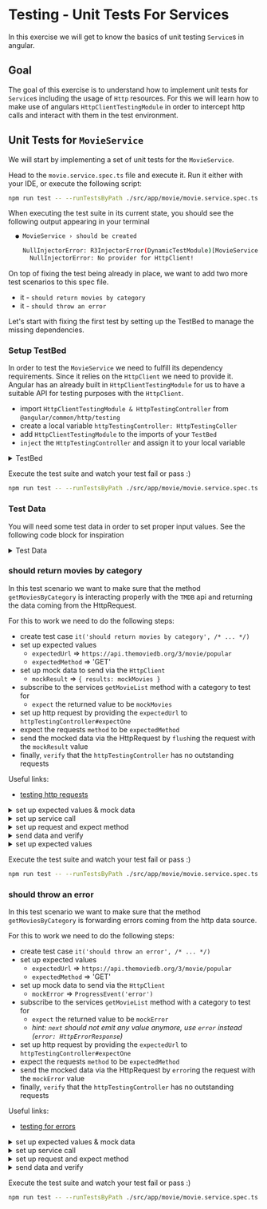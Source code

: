 # Testing - Unit Tests For Services

In this exercise we will get to know the basics of unit testing `Service`s in angular.

## Goal

The goal of this exercise is to understand how to implement unit tests for `Service`s including the usage of `Http` resources.
For this we will learn how to make use of angulars `HttpClientTestingModule` in order to intercept http calls and interact with them in the test environment.

## Unit Tests for `MovieService` 

We will start by implementing a set of unit tests for the `MovieService`.

Head to the `movie.service.spec.ts` file and execute it.
Run it either with your IDE, or execute the following script:

```bash
npm run test -- --runTestsByPath ./src/app/movie/movie.service.spec.ts
```

When executing the test suite in its current state, you should see the following output appearing in your terminal

```bash
  ● MovieService › should be created

    NullInjectorError: R3InjectorError(DynamicTestModule)[MovieService -> HttpClient -> HttpClient]: 
      NullInjectorError: No provider for HttpClient!
```

On top of fixing the test being already in place, we want to add two more test scenarios to this spec file.

* it - `should return movies by category`
* it - `should throw an error`

Let's start with fixing the first test by setting up the TestBed to manage the missing dependencies. 

### Setup TestBed

In order to test the `MovieService` we need to fulfill its dependency requirements.
Since it relies on the `HttpClient` we need to provide it.
Angular has an already built in `HttpClientTestingModule` for us to have a suitable API for testing purposes with the
`HttpClient`.

* import `HttpClientTestingModule & HttpTestingController` from `@angular/common/http/testing`
* create a local variable `httpTestingController: HttpTestingColler`
* add `HttpClientTestingModule` to the imports of your `TestBed`
* `inject` the `HttpTestingController` and assign it to your local variable


<details>
    <summary>TestBed</summary>

```ts
// movie-list.component.spec.ts

let httpTestingController: HttpTestingController;

beforeEach(() => {
    TestBed.configureTestingModule({
        imports: [HttpClientTestingModule],
    });
    service = TestBed.inject(MovieService);
    // Inject the test controller for each test
    httpTestingController = TestBed.inject(HttpTestingController);
});

```
</details>

Execute the test suite and watch your test fail or pass :)

```bash
npm run test -- --runTestsByPath ./src/app/movie/movie.service.spec.ts
```

### Test Data

You will need some test data in order to set proper input values. See the following code block for inspiration

<details>
    <summary>Test Data</summary>

```ts
// movie-list.component.spec.ts
const movies: MovieModel[] = [
    {
        id: '414906',
        poster_path: '/74xTEgt7R36Fpooo50r9T25onhq.jpg',
        title: 'The Batman',
        vote_average: 7.9,
    },
    {
        id: '606402',
        poster_path: '/7MDgiFOPUCeG74nQsMKJuzTJrtc.jpg',
        title: 'Yaksha: Ruthless Operations',
        vote_average: 6.2,
    },
    {
        id: '799876',
        poster_path: '/lZa5EB6PVJBT5mxhgZS5ftqdAm6.jpg',
        title: 'The Outfit',
        vote_average: 7.1,
    },
    {
        id: '568124',
        poster_path: '/4j0PNHkMr5ax3IA8tjtxcmPU3QT.jpg',
        title: 'Encanto',
        vote_average: 7.7,
    },
    {
        id: '823625',
        poster_path: '/bv9dy8mnwftdY2j6gG39gCfSFpV.jpg',
        title: 'Blacklight',
        vote_average: 6.1,
    },
    {
        id: '696806',
        poster_path: '/wFjboE0aFZNbVOF05fzrka9Fqyx.jpg',
        title: 'The Adam Project',
        vote_average: 7,
    },
];
```

</details>

### should return movies by category

In this test scenario we want to make sure that the method `getMoviesByCategory` is interacting properly with
the `TMDB` api and returning the data coming from the HttpRequest.

For this to work we need to do the following steps:

* create test case `it('should return movies by category', /* ... */)`
* set up expected values
  * `expectedUrl` => `https://api.themoviedb.org/3/movie/popular`
  * `expectedMethod` => 'GET'
* set up mock data to send via the `HttpClient`
  * `mockResult` => `{ results: mockMovies }`
* subscribe to the services `getMovieList` method with a category to test for
  * `expect` the returned value to be `mockMovies`
* set up http request by providing the `expectedUrl` to `httpTestingController#expectOne`
* expect the requests `method` to be `expectedMethod`
* send the mocked data via the HttpRequest by `flush`ing the request with the `mockResult` value
* finally, `verify` that the `httpTestingController` has no outstanding requests

Useful links:
* [testing http requests](https://angular.io/guide/http#testing-http-requests)

<details>
    <summary>set up expected values & mock data</summary>

```ts
// movie.service.spec.ts

// Arrange
const expectedUrl = 'https://api.themoviedb.org/3/movie/popular';
const expectedMethod = 'GET';
const mockResult = {
    results: mockMovies,
};

```

</details>

<details>
    <summary>set up service call</summary>

```ts
// movie.service.spec.ts

// act: call the `getMovieList` method
service.getMovieList('popular').subscribe({
    next: (movies) => {
        // assert that getMovieList will return the mocked movies
        // coming from the http service
        expect(movies).toEqual(mockMovies);
    },
});

```

</details>

<details>
    <summary>set up request and expect method</summary>

```ts
// movie.service.spec.ts

// The following `expectOne()` will match the request's URL.
// If no requests or multiple requests matched that URL
// `expectOne()` would throw.
const req = httpTestingController.expectOne(expectedUrl);

// Assert request is GET
expect(req.request.method).toEqual(expectedMethod);

```

</details>

<details>
    <summary>send data and verify</summary>

```ts
// movie.service.spec.ts

// Respond with mock data, causing the observable to resolve.
req.flush(mockResult);

// Finally, assert that there are no outstanding requests.
httpTestingController.verify();

```

</details>

<details>
    <summary>set up expected values</summary>

```ts
// movie.service.spec.ts

```

</details>

Execute the test suite and watch your test fail or pass :)

```bash
npm run test -- --runTestsByPath ./src/app/movie/movie.service.spec.ts
```

### should throw an error

In this test scenario we want to make sure that the method `getMoviesByCategory` is forwarding errors coming from
the http data source.

For this to work we need to do the following steps:

* create test case `it('should throw an error', /* ... */)`
* set up expected values
    * `expectedUrl` => `https://api.themoviedb.org/3/movie/popular`
    * `expectedMethod` => 'GET'
* set up mock data to send via the `HttpClient`
    * `mockError` => `ProgressEvent('error')`
* subscribe to the services `getMovieList` method with a category to test for
    * `expect` the returned value to be `mockError`
    * _hint: `next` should not emit any value anymore, use `error` instead (`error: HttpErrorResponse`)_
* set up http request by providing the `expectedUrl` to `httpTestingController#expectOne`
* expect the requests `method` to be `expectedMethod`
* send the mocked data via the HttpRequest by `error`ing the request with the `mockError` value
* finally, `verify` that the `httpTestingController` has no outstanding requests

Useful links:
* [testing for errors](https://angular.io/guide/http#testing-for-errors)

<details>
    <summary>set up expected values & mock data</summary>

```ts
// movie.service.spec.ts

// Arrange
const expectedUrl = 'https://api.themoviedb.org/3/movie/popular';
const expectedMethod = 'GET';
// Create mock ProgressEvent with type `error`, raised when something goes wrong
// at network level. e.g. Connection timeout, DNS error, offline, etc.
const mockError = new ProgressEvent('error');

```

</details>

<details>
    <summary>set up service call</summary>

```ts
// movie.service.spec.ts

// act: call the `getMovieList` method
service.getMovieList('popular').subscribe({
    // assert that getMovieList will return the mocked movies
    // coming from the http service
    error: (error: HttpErrorResponse) => {
        expect(error.error).toBe(mockError);
    },
});

```

</details>

<details>
    <summary>set up request and expect method</summary>

```ts
// movie.service.spec.ts

// The following `expectOne()` will match the request's URL.
// If no requests or multiple requests matched that URL
// `expectOne()` would throw.
const req = httpTestingController.expectOne(expectedUrl);

// Assert request is GET
expect(req.request.method).toEqual(expectedMethod);

```

</details>

<details>
    <summary>send data and verify</summary>

```ts
// movie.service.spec.ts

// Throw error through http client, causing the observable to raise an error.
req.error(mockError);

// Finally, assert that there are no outstanding requests.
httpTestingController.verify();

```

</details>

Execute the test suite and watch your test fail or pass :)

```bash
npm run test -- --runTestsByPath ./src/app/movie/movie.service.spec.ts
```

